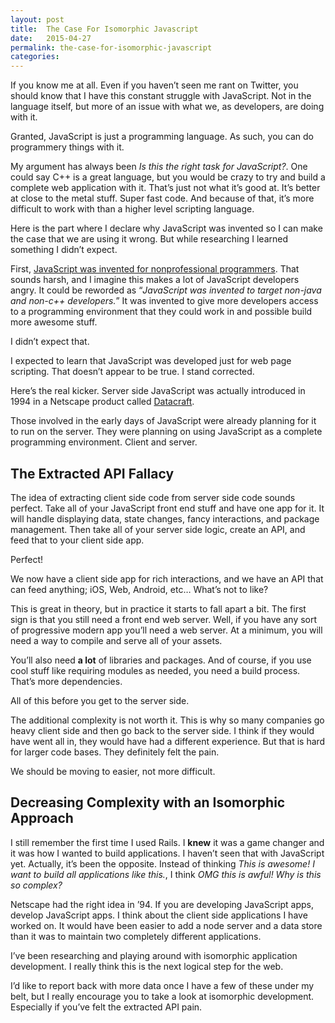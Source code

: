 ```yaml
---
layout: post
title:  The Case For Isomorphic Javascript
date:   2015-04-27
permalink: the-case-for-isomorphic-javascript
categories:
---
```


If you know me at all. Even if you haven’t seen me rant on Twitter, you should know that I have this constant struggle with JavaScript. Not in the language itself, but more of an issue with what we, as developers, are doing with it.

Granted, JavaScript is just a programming language. As such, you can do programmery things with it.

My argument has always been *Is this the right task for JavaScript?*. One could say C++ is a great language, but you would be crazy to try and build a complete web application with it. That’s just not what it’s good at. It’s better at close to the metal stuff. Super fast code. And because of that, it’s more difficult to work with than a higher level scripting language.

Here is the part where I declare why JavaScript was invented so  I can make the case that we are using it wrong. But while researching I learned something I didn’t expect.

First, [JavaScript was invented for nonprofessional programmers](http://en.wikipedia.org/wiki/JavaScript#History). That sounds harsh, and I imagine this makes a lot of JavaScript developers angry. It could be reworded as “_JavaScript was invented to target non-java and non-c++ developers._” It was invented to give more developers access to a programming environment that they could work in and possible build more awesome stuff.

I didn’t expect that.

I expected to learn that JavaScript was developed just for web page scripting. That doesn’t appear to be true. I stand corrected.

Here’s the real kicker. Server side JavaScript was actually introduced in 1994 in a Netscape product called [Datacraft](http://www.datacraft.com/livewire.html).

Those involved in the early days of JavaScript were already planning for it to run on the server. They were planning on using JavaScript as a complete programming environment. Client and server.


## The Extracted API Fallacy

The idea of extracting client side code from server side code sounds perfect. Take all of your JavaScript front end stuff and have one app for it. It will handle displaying data, state changes, fancy interactions, and package management. Then take all of your server side logic, create an API, and feed that to your client side app.

Perfect!

We now have a client side app for rich interactions, and we have an API that can feed anything; iOS, Web, Android, etc… What’s not to like?

This is great in theory, but in practice it starts to fall apart  a bit. The first sign is that you still need a front end web server. Well, if you have any sort of progressive modern app you’ll need a web server. At a minimum, you will need a way to compile and serve all of your assets.

You’ll also need **a lot** of libraries and packages. And of course, if you use cool stuff like requiring modules as needed, you need a build process. That’s more dependencies.

All of this before you get to the server side.

The additional complexity is not worth it. This is why so many companies go heavy client side and then go back to the server side. I think if they would have went all in, they would have had a different experience. But that is hard for larger code bases. They definitely felt the pain.

We should be moving to easier, not more difficult.


## Decreasing Complexity with an Isomorphic Approach

I still remember the first time I used Rails. I **knew** it was a game changer and it was how I wanted to build applications. I haven’t seen that with JavaScript yet. Actually, it’s been the opposite. Instead of thinking *This is awesome! I want to build all applications like this.*, I think *OMG this is awful! Why is this so complex?*

Netscape had the right idea in ’94. If you are developing JavaScript apps, develop JavaScript apps. I think about the client side applications I have worked on. It would have been easier to add a node server and a data store than it was to maintain two completely different applications.

I’ve been researching and playing around with isomorphic application development. I really think this is the next logical step for the web.

I’d like to report back with more data once I have a few of these under my belt, but I really encourage you to take a look at isomorphic development. Especially if you’ve felt the extracted API pain.


